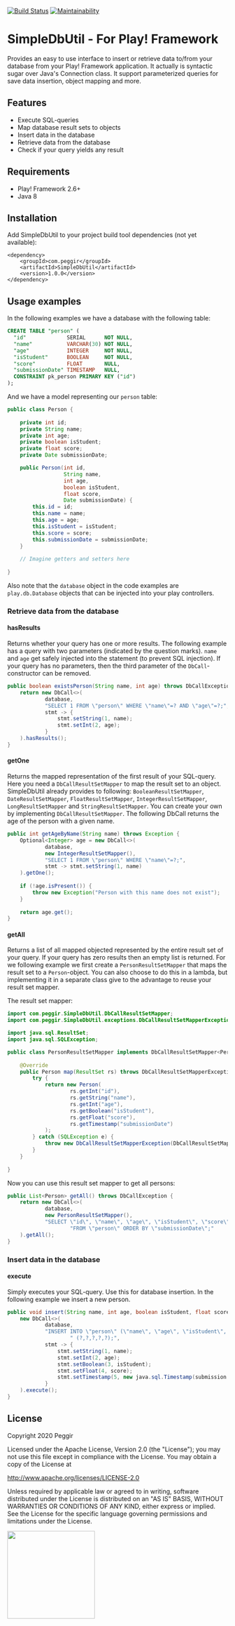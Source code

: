 [![Build Status](https://travis-ci.org/Peggir/SimpleDbUtil.svg?branch=master)](https://travis-ci.org/Peggir/SimpleDbUtil)
[![Maintainability](https://api.codeclimate.com/v1/badges/fee6c8e874238496311f/maintainability)](https://codeclimate.com/github/Peggir/SimpleDbUtil/maintainability)

# SimpleDbUtil - For Play! Framework
Provides an easy to use interface to insert or retrieve data to/from your database from your Play! Framework application. It actually is syntactic sugar over Java's Connection class. It support parameterized queries for save data insertion, object mapping and more.

## Features
* Execute SQL-queries
* Map database result sets to objects
* Insert data in the database
* Retrieve data from the database
* Check if your query yields any result

## Requirements
* Play! Framework 2.6+
* Java 8

## Installation
Add SimpleDbUtil to your project build tool dependencies (not yet available):
```
<dependency>
    <groupId>com.peggir</groupId>
    <artifactId>SimpleDbUtil</artifactId>
    <version>1.0.0</version>
</dependency>
```

## Usage examples
In the following examples we have a database with the following table:
```SQL
CREATE TABLE "person" (
  "id"             SERIAL      NOT NULL,
  "name"           VARCHAR(30) NOT NULL,
  "age"            INTEGER     NOT NULL,
  "isStudent"      BOOLEAN     NOT NULL,
  "score"          FLOAT       NULL,
  "submissionDate" TIMESTAMP   NULL,
  CONSTRAINT pk_person PRIMARY KEY ("id")
);
```
And we have a model representing our `person` table:
```java
public class Person {
    
    private int id;
    private String name;
    private int age;
    private boolean isStudent;
    private float score;
    private Date submissionDate;

    public Person(int id, 
                  String name, 
                  int age, 
                  boolean isStudent, 
                  float score, 
                  Date submissionDate) {
        this.id = id;
        this.name = name;
        this.age = age;
        this.isStudent = isStudent;
        this.score = score;
        this.submissionDate = submissionDate;
    }
    
    // Imagine getters and setters here
    
}

```
Also note that the `database` object in the code examples are `play.db.Database` objects that can be injected into your play controllers.

### Retrieve data from the database
#### hasResults
Returns whether your query has one or more results. The following example has a query with two parameters (indicated by the question marks). `name` and `age` get safely injected into the statement (to prevent SQL injection). If your query has no parameters, then the third parameter of the `DbCall`-constructor can be removed.
```java
public boolean existsPerson(String name, int age) throws DbCallException {
    return new DbCall<>(
            database,
            "SELECT 1 FROM \"person\" WHERE \"name\"=? AND \"age\"=?;",
            stmt -> {
                stmt.setString(1, name);
                stmt.setInt(2, age);
            }
    ).hasResults();
}
```

#### getOne
Returns the mapped representation of the first result of your SQL-query. Here you need a `DbCallResultSetMapper` to map the result set to an object. SimpleDbUtil already provides to following: `BooleanResultSetMapper`, `DateResultSetMapper`, `FloatResultSetMapper`, `IntegerResultSetMapper`, `LongResultSetMapper` and `StringResultSetMapper`. You can create your own by implementing `DbCallResultSetMapper`. The following DbCall returns the age of the person with a given name.
```java
public int getAgeByName(String name) throws Exception {
    Optional<Integer> age = new DbCall<>(
            database,
            new IntegerResultSetMapper(),
            "SELECT 1 FROM \"person\" WHERE \"name\"=?;",
            stmt -> stmt.setString(1, name)
    ).getOne();
    
    if (!age.isPresent()) {
        throw new Exception("Person with this name does not exist");
    }
    
    return age.get();
}
```

#### getAll
Returns a list of all mapped objected represented by the entire result set of your query. If your query has zero results then an empty list is returned. For we following example we first create a `PersonResultSetMapper` that maps the result set to a `Person`-object. You can also choose to do this in a lambda, but implementing it in a separate class give to the advantage to reuse your result set mapper.

The result set mapper:
```java
import com.peggir.SimpleDbUtil.DbCallResultSetMapper;
import com.peggir.SimpleDbUtil.exceptions.DbCallResultSetMapperException;

import java.sql.ResultSet;
import java.sql.SQLException;

public class PersonResultSetMapper implements DbCallResultSetMapper<Person> {
    
    @Override
    public Person map(ResultSet rs) throws DbCallResultSetMapperException {
        try {
            return new Person(
                    rs.getInt("id"),
                    rs.getString("name"),
                    rs.getInt("age"),
                    rs.getBoolean("isStudent"),
                    rs.getFloat("score"),
                    rs.getTimestamp("submissionDate")
            );
        } catch (SQLException e) {
            throw new DbCallResultSetMapperException(DbCallResultSetMapperException.DEFAULT_ERROR_MSG, e);
        }
    }
    
}
````
Now you can use this result set mapper to get all persons:
```java
public List<Person> getAll() throws DbCallException {
    return new DbCall<>(
            database,
            new PersonResultSetMapper(),
            "SELECT \"id\", \"name\", \"age\", \"isStudent\", \"score\", \"submissionDate\" " +
                    "FROM \"person\" ORDER BY \"submissionDate\";"
    ).getAll();
}
```

### Insert data in the database
#### execute
Simply executes your SQL-query. Use this for database insertion. In the following example we insert a new person.
```java
public void insert(String name, int age, boolean isStudent, float score, Date submission) throws DbCallException {
    new DbCall<>(
            database,
            "INSERT INTO \"person\" (\"name\", \"age\", \"isStudent\", \"score\", \"submissionDate\") VALUES " +
                    " (?,?,?,?,?);",
            stmt -> {
                stmt.setString(1, name);
                stmt.setInt(2, age);
                stmt.setBoolean(3, isStudent);
                stmt.setFloat(4, score);
                stmt.setTimestamp(5, new java.sql.Timestamp(submission.getTime()));
            }
    ).execute();
}
```

## License
Copyright 2020 Peggir

Licensed under the Apache License, Version 2.0 (the "License");
you may not use this file except in compliance with the License.
You may obtain a copy of the License at

 http://www.apache.org/licenses/LICENSE-2.0

Unless required by applicable law or agreed to in writing, software
distributed under the License is distributed on an "AS IS" BASIS,
WITHOUT WARRANTIES OR CONDITIONS OF ANY KIND, either express or implied.
See the License for the specific language governing permissions and
limitations under the License.

<img src="https://peggir.com/wp-content/uploads/2020/02/peggir-logo-blue-resized.png" width="200">
